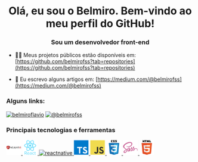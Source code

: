 <h1 align="center">Olá, eu sou o Belmiro. Bem-vindo ao meu perfil do GitHub!</h1>
<h3 align="center">Sou um desenvolvedor front-end</h3>

- 👨‍💻 Meus projetos públicos estão disponíveis em: [https://github.com/belmirofss?tab=repositories](https://github.com/belmirofss?tab=repositories)

- 📝 Eu escrevo alguns artigos em: [https://medium.com/@belmirofss](https://medium.com/@belmirofss)


<h3 align="left">Alguns links:</h3>
<p align="left">
	<a href="https://linkedin.com/in/belmiroflavio" target="blank"><img align="center" src="https://cdn.jsdelivr.net/npm/simple-icons@3.0.1/icons/linkedin.svg" alt="belmiroflavio" height="30" width="40" /></a>
	<a href="https://medium.com/@belmirofss" target="blank"><img align="center" src="https://cdn.jsdelivr.net/npm/simple-icons@3.0.1/icons/medium.svg" alt="@belmirofss" height="30" width="40" /></a>
</p>

<h3 align="left">Principais tecnologias e ferramentas</h3>
<p align="left"> 
	<a href="https://angular.io" target="_blank"> 
		<img src="https://raw.githubusercontent.com/devicons/devicon/master/icons/angularjs/angularjs-original-wordmark.svg" alt="angularjs" width="40" height="40"/> 
	</a> 
	<a href="https://reactjs.org/" target="_blank"> 
		<img src="https://raw.githubusercontent.com/devicons/devicon/master/icons/react/react-original-wordmark.svg" alt="react" width="40" height="40"/> 
	</a> 
	<a href="https://reactnative.dev/" target="_blank"> 
		<img src="https://reactnative.dev/img/header_logo.svg" alt="reactnative" width="40" height="40"/> 
	</a>
	<a href="https://www.typescriptlang.org/" target="_blank"> 
		<img src="https://raw.githubusercontent.com/devicons/devicon/master/icons/typescript/typescript-original.svg" alt="typescript" width="40" height="40"/> 
	</a>
	<a href="https://developer.mozilla.org/en-US/docs/Web/JavaScript" target="_blank"> 
		<img src="https://raw.githubusercontent.com/devicons/devicon/master/icons/javascript/javascript-original.svg" alt="javascript" width="40" height="40"/> 
	</a>
	<a href="https://www.w3schools.com/css/" target="_blank"> 
		<img src="https://raw.githubusercontent.com/devicons/devicon/master/icons/css3/css3-original-wordmark.svg" alt="css3" width="40" height="40"/> 
	</a> 
	<a href="https://sass-lang.com" target="_blank"> 
		<img src="https://raw.githubusercontent.com/devicons/devicon/master/icons/sass/sass-original.svg" alt="sass" width="40" height="40"/> 
	</a>
	<a href="https://www.w3.org/html/" target="_blank"> 
		<img src="https://raw.githubusercontent.com/devicons/devicon/master/icons/html5/html5-original-wordmark.svg" alt="html5" width="40" height="40"/> 
	</a>
</p>
